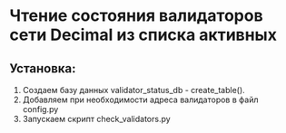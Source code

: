 # Чтение состояния валидаторов сети Decimal из списка активных


## Установка:
1. Создаем базу данных validator_status_db - create_table().
3. Добавляем при необходимости адреса валидаторов в файл config.py
4. Запускаем скрипт check_validators.py
